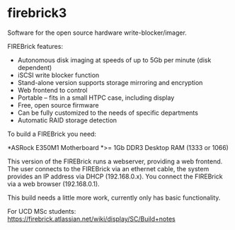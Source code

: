 firebrick3
==========

Software for the open source hardware write-blocker/imager.

FIREBrick features:
* Autonomous disk imaging at speeds of up to 5Gb per minute (disk dependent)
* iSCSI write blocker function
* Stand-alone version supports storage mirroring and encryption
* Web frontend to control
* Portable – fits in a small HTPC case, including display
* Free, open source firmware
* Can be fully customized to the needs of specific departments
* Automatic RAID storage detection

To build a FIREBrick you need:

*ASRock E350M1 Motherboard
*>= 1Gb DDR3 Desktop RAM (1333 or 1066)


This version of the FIREBrick runs a webserver, providing a web frontend. The user connects to the FIREBrick via an ethernet cable, the system provides an IP address via DHCP (192.168.0.x). You connect the FIREBrick via a web browser (192.168.0.1).

This build needs a little more work, currently only has basic functionality.

For UCD MSc students:
https://firebrick.atlassian.net/wiki/display/SC/Build+notes
